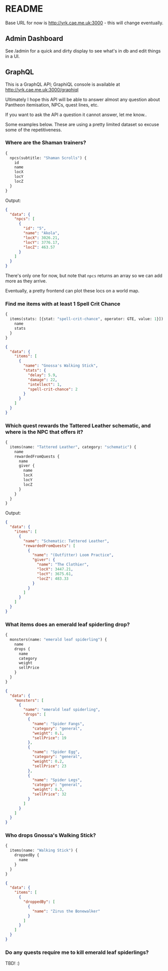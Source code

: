 # README

Base URL for now is http://yrk.cae.me.uk:3000 - this will change eventually.

## Admin Dashboard

See /admin for a quick and dirty display to see what's in db and edit things in a UI.


## GraphQL

This is a GraphQL API; GraphiQL console is available at http://yrk.cae.me.uk:3000/graphiql


Ultimately I hope this API will be able to answer almost any question about Pantheon itemisation, NPCs, quest lines, etc.

If you want to ask the API a question it cannot answer, let me know..

Some examples below. These are using a pretty limited dataset so excuse some of the repetitiveness.


### Where are the Shaman trainers?

```graphql
{
  npcs(subtitle: "Shaman Scrolls") {
    id
    name
    locX
    locY
    locZ
  }
}
```

Output:

```json
{
  "data": {
    "npcs": [
      {
        "id": "5",
        "name": "Akola",
        "locX": 3026.21,
        "locY": 3776.17,
        "locZ": 463.57
      }
    ]
  }
}
```

There's only one for now, but note that `npcs` returns an array so we can add more as they arrive.

Eventually, a pretty frontend can plot these locs on a world map.


### Find me items with at least 1 Spell Crit Chance

```graphql
{
  items(stats: [{stat: "spell-crit-chance", operator: GTE, value: 1}]) {
    name
    stats
  }
}
```

```json
{
  "data": {
    "items": [
      {
        "name": "Gnossa's Walking Stick",
        "stats": {
          "delay": 5.9,
          "damage": 22,
          "intellect": 1,
          "spell-crit-chance": 2
        }
      }
    ]
  }
}
```

### Which quest rewards the Tattered Leather schematic, and where is the NPC that offers it?

```graphql
{
  items(name: "Tattered Leather", category: "schematic") {
    name
    rewardedFromQuests {
      name
      giver {
        name
        locX
        locY
        locZ
      }
    }
  }
}
```

Output:

```json
{
  "data": {
    "items": [
      {
        "name": "Schematic: Tattered Leather",
        "rewardedFromQuests": [
          {
            "name": "(Outfitter) Loom Practice",
            "giver": {
              "name": "The Clothier",
              "locX": 3447.21,
              "locY": 3675.61,
              "locZ": 483.33
            }
          }
        ]
      }
    ]
  }
}
```

### What items does an emerald leaf spiderling drop?

```graphql
{
  monsters(name: "emerald leaf spiderling") {
    name
    drops {
      name
      category
      weight
      sellPrice
    }
  }
}
```

```json
{
  "data": {
    "monsters": [
      {
        "name": "emerald leaf spiderling",
        "drops": [
          {
            "name": "Spider Fangs",
            "category": "general",
            "weight": 0.1,
            "sellPrice": 19
          },
          {
            "name": "Spider Egg",
            "category": "general",
            "weight": 0.2,
            "sellPrice": 23
          },
          {
            "name": "Spider Legs",
            "category": "general",
            "weight": 0.3,
            "sellPrice": 32
          }
        ]
      }
    ]
  }
}
```


### Who drops Gnossa's Walking Stick?

```graphql
{
  items(name: "Walking Stick") {
    droppedBy {
      name
    }
  }
}
```

```json
{
  "data": {
    "items": [
      {
        "droppedBy": [
          {
            "name": "Zirus the Bonewalker"
          }
        ]
      }
    ]
  }
}
```


### Do any quests require me to kill emerald leaf spiderlings?

TBD! :)


